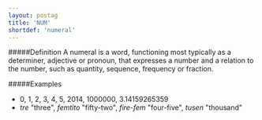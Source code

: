```yaml
---
layout: postag
title: 'NUM'
shortdef: 'numeral'
---
```

#####Definition
A numeral is a word, functioning most typically as a determiner, adjective or pronoun, that expresses a number and a relation to the number, such as quantity, sequence, frequency or fraction.

#####Examples
* 0, 1, 2, 3, 4, 5, 2014, 1000000, 3.14159265359
* *tre* "three", *femtito* "fifty-two", *fire-fem* "four-five", *tusen* "thousand"
<!-- Interlanguage links updated So kvě 14 19:01:51 CEST 2022 -->
